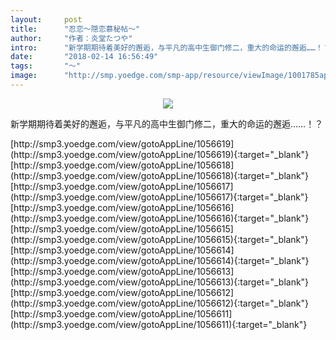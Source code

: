 ```yaml
---
layout:     post
title:      "忍恋～隠恋慕秘帖～"
author:     "作者：炎堂たつや"
intro:      "新学期期待着美好的邂逅，与平凡的高中生御门修二，重大的命运的邂逅……！？"
date:       "2018-02-14 16:56:49"
tags:       "～"
image:      "http://smp.yoedge.com/smp-app/resource/viewImage/1001785appline.png"
---
```

<div style="text-align: center">
<p><img src="http://smp.yoedge.com/smp-app/resource/viewImage/1001785appline.png"/></p>
</div>
<p class="post-meta">
<span>新学期期待着美好的邂逅，与平凡的高中生御门修二，重大的命运的邂逅……！？</span>
</p>
[http://smp3.yoedge.com/view/gotoAppLine/1056619](http://smp3.yoedge.com/view/gotoAppLine/1056619){:target="_blank"}
[http://smp3.yoedge.com/view/gotoAppLine/1056618](http://smp3.yoedge.com/view/gotoAppLine/1056618){:target="_blank"}
[http://smp3.yoedge.com/view/gotoAppLine/1056617](http://smp3.yoedge.com/view/gotoAppLine/1056617){:target="_blank"}
[http://smp3.yoedge.com/view/gotoAppLine/1056616](http://smp3.yoedge.com/view/gotoAppLine/1056616){:target="_blank"}
[http://smp3.yoedge.com/view/gotoAppLine/1056615](http://smp3.yoedge.com/view/gotoAppLine/1056615){:target="_blank"}
[http://smp3.yoedge.com/view/gotoAppLine/1056614](http://smp3.yoedge.com/view/gotoAppLine/1056614){:target="_blank"}
[http://smp3.yoedge.com/view/gotoAppLine/1056613](http://smp3.yoedge.com/view/gotoAppLine/1056613){:target="_blank"}
[http://smp3.yoedge.com/view/gotoAppLine/1056612](http://smp3.yoedge.com/view/gotoAppLine/1056612){:target="_blank"}
[http://smp3.yoedge.com/view/gotoAppLine/1056611](http://smp3.yoedge.com/view/gotoAppLine/1056611){:target="_blank"}


